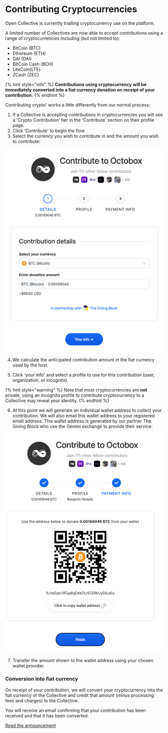 # Contributing Cryptocurrencies

Open Collective is currently trialling cryptocurrency use on the platform. 

A limited number of Collectives are now able to accept contributions using a range of cryptocurrencies including \(but not limited to\): 

* BitCoin \(BTC\)
* Ethereum \(ETH\)
* DAI \(DAI\)
* BitCoin Cash \(BCH\)
* LiteCoin\(LTE\)
* ZCash \(ZEC\)

{% hint style="info" %}
**Contributions using cryptocurrency will be immediately converted into a fiat currency donation on receipt of your contribution.**
{% endhint %}

Contributing crypto' works a little differently from our normal process:

1. If a Collective is accepting contributions in cryptocurrencies you will see a 'Crypto Contribution' tier in the 'Contribute' section on their profile page. 
2. Click 'Contribute' to begin the flow
3. Select the currency you wish to contribute in and the amount you wish to contribute:

![Select a cryptocurrency and amount to contribute to the Collective](../.gitbook/assets/slice-1.png)

4. We calculate the anticipated contribution amount in the fiat currency used by the host.

5. Click 'your info' and select a profile to use for this contribution \(user, organization, or incognito\).

{% hint style="warning" %}
 Note that most cryptocurrencies are **not** private, using an incognito profile to contribute cryptocurrency to a Collective may reveal your identity. 
{% endhint %}

6. At this point we will generate an individual wallet address to collect your contribution. We will also email this wallet address to your registered email address. This wallet address is generated by our partner The Giving Block who use the Gemini exchange to provide their service:



![Complete your contribution by transferring the specified currency to the wallet address shown. ](../.gitbook/assets/slice-2.png)

7. Transfer the amount shown to the wallet address using your chosen wallet provider. 

### Conversion into fiat currency

On receipt of your contribution, we will convert your cryptocurrency into the fiat currency of the Collective and credit that amount \(minus processing fees and charges\) to the Collective. 

You will receive an email confirming that your contribution has been received and that it has been converted. 

[Read the announcement](https://blog.opencollective.com/support-open-source-software-using-crypto/)



